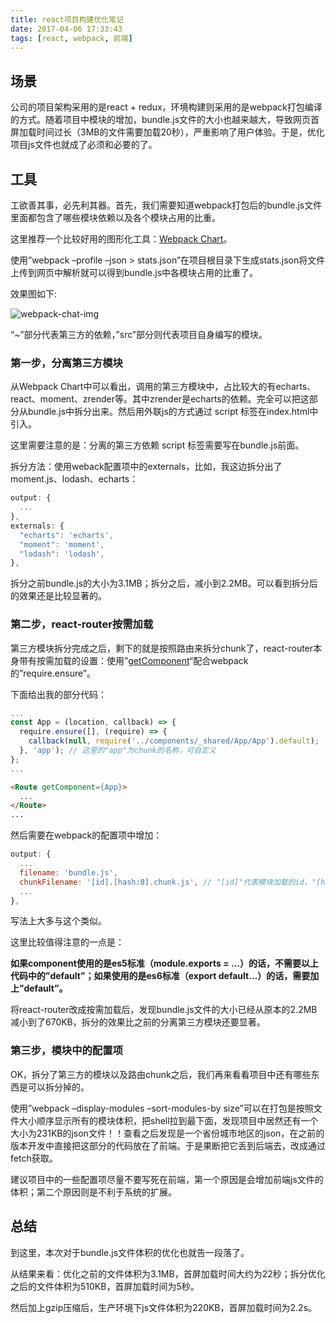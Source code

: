 ```yaml
---
title: react项目构建优化笔记
date: 2017-04-06 17:33:43
tags: [react, webpack, 前端]
---
```


## 场景

公司的项目架构采用的是react + redux，环境构建则采用的是webpack打包编译的方式。随着项目中模块的增加，bundle.js文件的大小也越来越大，导致网页首屏加载时间过长（3MB的文件需要加载20秒），严重影响了用户体验。于是，优化项目js文件也就成了必须和必要的了。

## 工具

工欲善其事，必先利其器。首先，我们需要知道webpack打包后的bundle.js文件里面都包含了哪些模块依赖以及各个模块占用的比重。

这里推荐一个比较好用的图形化工具：[Webpack Chart](http://alexkuz.github.io/webpack-chart/)。

使用”webpack –profile –json > stats.json”在项目根目录下生成stats.json将文件上传到网页中解析就可以得到bundle.js中各模块占用的比重了。

效果图如下:

![webpack-chat-img](http://web-site-files.ashshen.cc/blog/react-online-reader/webpack-chat.png)

“~”部分代表第三方的依赖，”src”部分则代表项目自身编写的模块。

### 第一步，分离第三方模块

从Webpack Chart中可以看出，调用的第三方模块中，占比较大的有echarts、react、moment、zrender等。其中zrender是echarts的依赖。完全可以把这部分从bundle.js中拆分出来。然后用外联js的方式通过 script 标签在index.html中引入。

这里需要注意的是：分离的第三方依赖 script 标签需要写在bundle.js前面。

拆分方法：使用weback配置项中的externals，比如，我这边拆分出了moment.js、lodash、echarts：

``` js
output: {
  ...
},
externals: {
  "echarts": 'echarts',
  "moment": 'moment',
  "lodash": 'lodash',
},
```
拆分之前bundle.js的大小为3.1MB；拆分之后，减小到2.2MB。可以看到拆分后的效果还是比较显著的。

### 第二步，react-router按需加载

第三方模块拆分完成之后，剩下的就是按照路由来拆分chunk了，react-router本身带有按需加载的设置：使用”[getComponent](https://react-guide.github.io/react-router-cn/docs/guides/advanced/DynamicRouting.html)“配合webpack的”require.ensure”。

下面给出我的部分代码：

``` js
...
const App = (location, callback) => {
  require.ensure([], (require) => {
    callback(null, require('../components/_shared/App/App').default);
  }, 'app'); // 这里的"app"为chunk的名称，可自定义
};
...
```
``` html
<Route getComponent={App}>
  ...
</Route>
...
```
然后需要在webpack的配置项中增加：
``` js
output: {
  ...
  filename: 'bundle.js',
  chunkFilename: '[id].[hash:8].chunk.js', // "[id]"代表模块加载的id，"[hash:8]"表示使用8位hash值，还可以使用"[name]"获取到chunk的名称
  ...
},
```
写法上大多与这个类似。

这里比较值得注意的一点是：

**如果component使用的是es5标准（module.exports = …）的话，不需要以上代码中的”default”；如果使用的是es6标准（export default…）的话，需要加上”default”。**

将react-router改成按需加载后，发现bundle.js文件的大小已经从原本的2.2MB减小到了670KB，拆分的效果比之前的分离第三方模块还要显著。

### 第三步，模块中的配置项

OK，拆分了第三方的模块以及路由chunk之后，我们再来看看项目中还有哪些东西是可以拆分掉的。

使用”webpack –display-modules –sort-modules-by size”可以在打包是按照文件大小顺序显示所有的模块体积，把shell拉到最下面，发现项目中居然还有一个大小为231KB的json文件！！查看之后发现是一个省份城市地区的json，在之前的版本开发中直接把这部分的代码放在了前端。于是果断把它丢到后端去，改成通过fetch获取。

建议项目中的一些配置项尽量不要写死在前端，第一个原因是会增加前端js文件的体积；第二个原因则是不利于系统的扩展。

## 总结

到这里，本次对于bundle.js文件体积的优化也就告一段落了。

从结果来看：优化之前的文件体积为3.1MB，首屏加载时间大约为22秒；拆分优化之后的文件体积为510KB，首屏加载时间为5秒。

然后加上gzip压缩后，生产环境下js文件体积为220KB，首屏加载时间为2.2s。

